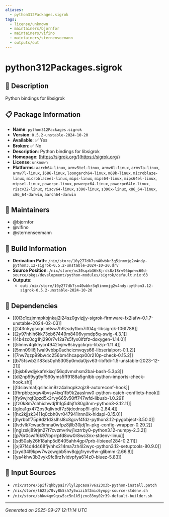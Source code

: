 ```yaml
---
aliases:
  - python312Packages.sigrok
tags:
  - license/unknown
  - maintainers/bjornfor
  - maintainers/vifino
  - maintainers/sternenseemann
  - outputs/out
---
```


# python312Packages.sigrok

## 📝 Description

Python bindings for libsigrok

## 📋 Package Information

- **Name**: `python312Packages.sigrok`
- **Version**: `0.5.2-unstable-2024-10-20`
- **Available**: ✅ Yes
- **Broken**: ✅ No
- **Description**: Python bindings for libsigrok
- **Homepage**: [https://sigrok.org/](https://sigrok.org/)
- **License**: `unknown`
- **Platforms**: `aarch64-linux`, `armv5tel-linux`, `armv6l-linux`, `armv7a-linux`, `armv7l-linux`, `i686-linux`, `loongarch64-linux`, `m68k-linux`, `microblaze-linux`, `microblazeel-linux`, `mips-linux`, `mips64-linux`, `mips64el-linux`, `mipsel-linux`, `powerpc-linux`, `powerpc64-linux`, `powerpc64le-linux`, `riscv32-linux`, `riscv64-linux`, `s390-linux`, `s390x-linux`, `x86_64-linux`, `x86_64-darwin`, `aarch64-darwin`
## 👥 Maintainers

- @bjornfor
- @vifino
- @sternenseemann


## 🔧 Build Information

- **Derivation Path**: `/nix/store/10y277dk7sn40wbkr3q5inmmjg2v4ndy-python3.12-sigrok-0.5.2-unstable-2024-10-20.drv`
- **Source Position**: `/nix/store/ns30sqxb36k8jrds8z18rv96bpnwc60d-source/pkgs/development/python-modules/sigrok/default.nix:63`
- **Outputs**:
  - `out`:  `/nix/store/10y277dk7sn40wbkr3q5inmmjg2v4ndy-python3.12-sigrok-0.5.2-unstable-2024-10-20`

## 🔗 Dependencies

- [[0l3c1czjmmpkbjnkaj2i24sz0gvizjjy-sigrok-firmware-fx2lafw-0.1.7-unstable-2024-02-03]]
- [[243n5ygscqcin6sw7h9zsdy1bm7if04g-libsigrok-f06f788]]
- [[2y97hhlh6kk73xb67449m8406vymdp5q-swig-4.3.1]]
- [[4b4zc0cg1hj290r7v12a7s5fyx0lfzfz-doxygen-1.14.0]]
- [[5lmnv4qikhycr4942lvjrw8sbygckqrc-libzip-1.11.4]]
- [[5mn09li6j1wal9vbbp0achcicmvqys66-libserialport-0.1.2]]
- [[7nw7qzp99bw4c256bm4hcapqx00r210p-check-0.15.2]]
- [[b75fswb2i183ds0ph5305p0mda0jsv63-libftdi-1.5-unstable-2023-12-21]]
- [[bjsb6wdjykafnkixq156qdvmxhsm2bai-bash-5.3p3]]
- [[di2np59yg9yf560yms5ff9188a5gnlbb-python-imports-check-hook.sh]]
- [[fdsiavmafjqslhcim9zz4xlnqpkzqjz8-autoreconf-hook]]
- [[fhrpbbzpqw4bvsy4ixq1fb9k2aaslnw0-python-catch-conflicts-hook]]
- [[fy9wjrqf0pzd5x3rvy665v50ff747wfd-libusb-1.0.29]]
- [[fz0k8m7chhichwdj1h1g54hjfh80g3nm-python3-3.12.11]]
- [[glca1gx472ps9qlivbdf7z5jdcdnsp9l-glib-2.84.4]]
- [[hx2kjjzk3411q0cbh0vr047941lrnn0k-hidapi-0.15.0]]
- [[hyrbblf75p9dz1d3slhsl8c8gcvf4fdz-python3.12-pygobject-3.50.0]]
- [[lvdvlk7cwad5mna0wfpz8jllb30jdj1n-pkg-config-wrapper-0.29.2]]
- [[ngizskj89rjm27f7cvzmv4wj1xzrrby0-python3.12-numpy-2.3.2]]
- [[p76r0cwlf6k97ibprrpfd8xw0r8wc3nx-stdenv-linux]]
- [[sd50aly26h18ahp5d6405ahh4gpi7prb-libieee1284-0.2.11]]
- [[xj97f4d4d468fjvhhx214ma7zh4l2wyc-python3.12-setuptools-80.9.0]]
- [[xyd34l9kpw7wzcwgbb5nv8qjg1rynv9w-glibmm-2.66.8]]
- [[ya4khw3b3vyk9fc8rz1vidvpfya614z0-bluez-5.83]]

## 📁 Input Sources

- `/nix/store/5pif7qkbypair7lyl2pcasa7v6s23x3b-python-install.patch`
- `/nix/store/l622p70vy8k5sh7y5wizi5f2mic6ynpg-source-stdenv.sh`
- `/nix/store/shkw4qm9qcw5sc5n1k5jznc83ny02r39-default-builder.sh`

---
*Generated on 2025-09-27 12:11:14 UTC*
